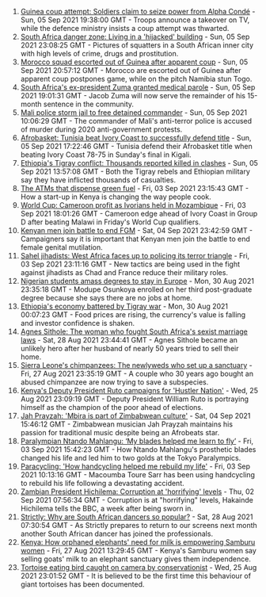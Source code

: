 1. [Guinea coup attempt: Soldiers claim to seize power from Alpha Condé](https://www.bbc.co.uk/news/world-africa-58453778?at_medium=RSS&at_campaign=KARANGA) - Sun, 05 Sep 2021 19:38:00 GMT - Troops announce a takeover on TV, while the defence ministry insists a coup attempt was thwarted.
2. [South Africa danger zone: Living in a 'hijacked' building](https://www.bbc.co.uk/news/world-africa-58348750?at_medium=RSS&at_campaign=KARANGA) - Sun, 05 Sep 2021 23:08:25 GMT - Pictures of squatters in a South African inner city with high levels of crime, drugs and prostitution.
3. [Morocco squad escorted out of Guinea after apparent coup](https://www.bbc.co.uk/sport/africa/58457903?at_medium=RSS&at_campaign=KARANGA) - Sun, 05 Sep 2021 20:57:12 GMT - Morocco are escorted out of Guinea after apparent coup postpones game, while on the pitch Namibia stun Togo.
4. [South Africa's ex-president Zuma granted medical parole](https://www.bbc.co.uk/news/world-africa-58454726?at_medium=RSS&at_campaign=KARANGA) - Sun, 05 Sep 2021 19:01:31 GMT - Jacob Zuma will now serve the remainder of his 15-month sentence in the community.
5. [Mali police storm jail to free detained commander](https://www.bbc.co.uk/news/world-africa-58453771?at_medium=RSS&at_campaign=KARANGA) - Sun, 05 Sep 2021 10:06:29 GMT - The commander of Mali's anti-terror police is accused of murder during 2020 anti-government protests.
6. [Afrobasket: Tunisia beat Ivory Coast to successfully defend title](https://www.bbc.co.uk/sport/africa/58437764?at_medium=RSS&at_campaign=KARANGA) - Sun, 05 Sep 2021 17:22:46 GMT - Tunisia defend their Afrobasket title when beating Ivory Coast 78-75 in Sunday's final in Kigali.
7. [Ethiopia's Tigray conflict: Thousands reported killed in clashes](https://www.bbc.co.uk/news/world-africa-58450223?at_medium=RSS&at_campaign=KARANGA) - Sun, 05 Sep 2021 13:57:08 GMT - Both the Tigray rebels and Ethiopian military say they have inflicted thousands of casualties.
8. [The ATMs that dispense green fuel](https://www.bbc.co.uk/news/stories-58425184?at_medium=RSS&at_campaign=KARANGA) - Fri, 03 Sep 2021 23:15:43 GMT - How a start-up in Kenya is changing the way people cook.
9. [World Cup: Cameroon profit as Ivorians held in Mozambique](https://www.bbc.co.uk/sport/africa/58439722?at_medium=RSS&at_campaign=KARANGA) - Fri, 03 Sep 2021 18:01:26 GMT - Cameroon edge ahead of Ivory Coast in Group D after beating Malawi in Friday's World Cup qualifiers.
10. [Kenyan men join battle to end FGM](https://www.bbc.co.uk/news/world-africa-58200718?at_medium=RSS&at_campaign=KARANGA) - Sat, 04 Sep 2021 23:42:59 GMT - Campaigners say it is important that Kenyan men join the battle to end female genital mutilation.
11. [Sahel jihadists: West Africa faces up to policing its terror triangle](https://www.bbc.co.uk/news/world-africa-58438905?at_medium=RSS&at_campaign=KARANGA) - Fri, 03 Sep 2021 23:11:16 GMT - New tactics are being used in the fight against jihadists as Chad and France reduce their military roles.
12. [Nigerian students amass degrees to stay in Europe](https://www.bbc.co.uk/news/world-africa-58319976?at_medium=RSS&at_campaign=KARANGA) - Mon, 30 Aug 2021 23:35:18 GMT - Modupe Osunkoya enrolled on her third post-graduate degree because she says there are no jobs at home.
13. [Ethiopia's economy battered by Tigray war](https://www.bbc.co.uk/news/world-africa-58319977?at_medium=RSS&at_campaign=KARANGA) - Mon, 30 Aug 2021 00:07:23 GMT - Food prices are rising, the currency's value is falling and investor confidence is shaken.
14. [Agnes Sithole: The woman who fought South Africa's sexist marriage laws](https://www.bbc.co.uk/news/world-africa-58349080?at_medium=RSS&at_campaign=KARANGA) - Sat, 28 Aug 2021 23:44:41 GMT - Agnes Sithole became an unlikely hero after her husband of nearly 50 years tried to sell their home.
15. [Sierra Leone's chimpanzees: The newlyweds who set up a sanctuary](https://www.bbc.co.uk/news/world-africa-58303790?at_medium=RSS&at_campaign=KARANGA) - Fri, 27 Aug 2021 23:35:19 GMT - A couple who 30 years ago bought an abused chimpanzee are now trying to save a subspecies.
16. [Kenya's Deputy President Ruto campaigns for 'Hustler Nation'](https://www.bbc.co.uk/news/world-africa-58246207?at_medium=RSS&at_campaign=KARANGA) - Wed, 25 Aug 2021 23:09:19 GMT - Deputy President William Ruto is portraying himself as the champion of the poor ahead of elections.
17. [Jah Prayzah: 'Mbira is part of Zimbabwean culture'](https://www.bbc.co.uk/news/world-africa-58443059?at_medium=RSS&at_campaign=KARANGA) - Sat, 04 Sep 2021 15:46:12 GMT - Zimbabwean musician Jah Prayzah maintains his passion for traditional music despite being an Afrobeats star.
18. [Paralympian Ntando Mahlangu: ‘My blades helped me learn to fly’](https://www.bbc.co.uk/news/world-africa-58439852?at_medium=RSS&at_campaign=KARANGA) - Fri, 03 Sep 2021 15:42:23 GMT - How Ntando Mahlangu's prosthetic blades changed his life and led him to two golds at the Tokyo Paralympics.
19. [Paracycling: 'How handcycling helped me rebuild my life'](https://www.bbc.co.uk/sport/av/africa/58432431?at_medium=RSS&at_campaign=KARANGA) - Fri, 03 Sep 2021 10:13:16 GMT - Macoumba Toure Sarr has been using handcycling to rebuild his life following a devastating accident.
20. [Zambian President Hichilema: Corruption at 'horrifying' levels](https://www.bbc.co.uk/news/world-africa-58417008?at_medium=RSS&at_campaign=KARANGA) - Thu, 02 Sep 2021 07:56:34 GMT - Corruption is at "horrifying" levels, Hakainde Hichilema tells the BBC, a week after being sworn in.
21. [Strictly: Why are South African dancers so popular?](https://www.bbc.co.uk/news/entertainment-arts-58363064?at_medium=RSS&at_campaign=KARANGA) - Sat, 28 Aug 2021 07:30:54 GMT - As Strictly prepares to return to our screens next month another South African dancer has joined the professionals.
22. [Kenya: How orphaned elephants' need for milk is empowering Samburu women](https://www.bbc.co.uk/news/world-africa-58359322?at_medium=RSS&at_campaign=KARANGA) - Fri, 27 Aug 2021 13:29:45 GMT - Kenya's Samburu women say selling goats' milk to an elephant sanctuary gives them independence.
23. [Tortoise eating bird caught on camera by conservationist](https://www.bbc.co.uk/news/science-environment-58337369?at_medium=RSS&at_campaign=KARANGA) - Wed, 25 Aug 2021 23:01:52 GMT - It is believed to be the first time this behaviour of giant tortoises has been documented.
